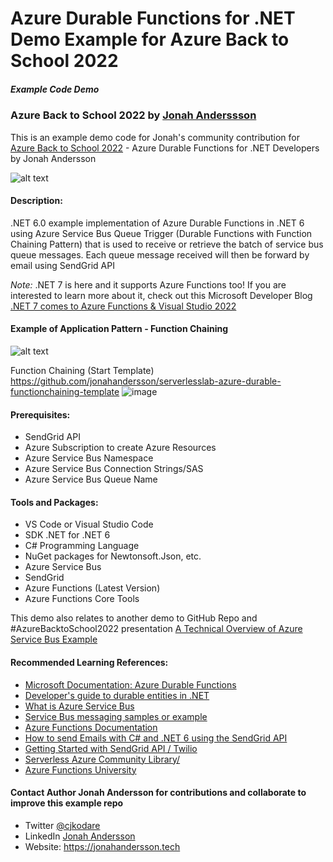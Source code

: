 # Azure Durable Functions for .NET  Demo Example for Azure Back to School 2022

##### Example Code Demo
### Azure Back to School 2022 by <a href="https://linkedin.com/in/jonahandersson" target="_blank">Jonah Anderssson</a>

<p>This is an example demo code for Jonah's community contribution for <a href="https://azurebacktoschool.github.io/edge%20case/azure-back-to-school-2022-speakers/" target="_blank">Azure Back to School 2022</a> - Azure Durable Functions for .NET Developers by Jonah Andersson</p>

![alt text](https://jonahsstorage.blob.core.windows.net/jcaphotos/AzureDurableFunctions_AzureBacktoSchool2022_Cover.png)
#### Description:

.NET 6.0 example implementation of Azure Durable Functions in .NET 6 using Azure Service Bus Queue Trigger (Durable Functions with Function Chaining Pattern) that is used to receive or retrieve the batch of service bus queue messages. Each queue message received will then be forward by email using SendGrid API 

*Note:* .NET 7 is here and it supports Azure Functions too! 
If you are interested to learn more about it, check out this Microsoft Developer Blog <a href="https://devblogs.microsoft.com/dotnet/dotnet-7-comes-to-azure-functions/" target="_blank">.NET 7 comes to Azure Functions & Visual Studio 2022</a>
 

#### Example of Application Pattern - Function Chaining 

![alt text](https://jonahsstorage.blob.core.windows.net/jcaphotos/AzureDurableFunctions_FunctionChaininingDotNet.png) 

 Function Chaining (Start Template)  https://github.com/jonahandersson/serverlesslab-azure-durable-functionchaining-template
![image](https://user-images.githubusercontent.com/14919667/188448265-5ac63c28-3613-4208-ba9d-e37c90e8d6af.png)

#### Prerequisites:

- SendGrid API 
- Azure Subscription to create Azure Resources
- Azure Service Bus Namespace 
- Azure Service Bus Connection Strings/SAS
- Azure Service Bus Queue Name

#### Tools and Packages: 

- VS Code or Visual Studio Code
- SDK .NET for .NET 6
- C# Programming Language
- NuGet packages for Newtonsoft.Json, etc.
- Azure Service Bus 
- SendGrid 
- Azure Functions (Latest Version) 
- Azure Functions Core Tools 

This demo also relates to another demo to GitHub Repo and #AzureBacktoSchool2022 presentation <a href="https://github.com/jonahandersson/azurebacktoschool2022-azure-service-bus-dotnet" target="_blank">A Technical Overview of Azure Service Bus Example</a>


#### Recommended Learning References:

- <a href="https://docs.microsoft.com/en-us/azure/azure-functions/durable/durable-functions-overview?tabs=csharp?WT.mc_id=AZ-MVP-5004251">Microsoft Documentation: Azure Durable Functions</a>
- <a href="https://docs.microsoft.com/en-us/azure/azure-functions/durable/durable-functions-dotnet-entities?WT.mc_id=AZ-MVP-5004251">Developer's guide to durable entities in .NET</a>
- <a href="https://docs.microsoft.com/en-us/azure/service-bus-messaging/service-bus-messaging-overview?WT.mc_id=AZ-MVP-5004251" target="_blank">What is Azure Service Bus</a>
- <a href="https://docs.microsoft.com/en-us/azure/service-bus-messaging/service-bus-samples">Service Bus messaging samples or example</a>
- <a href="https://docs.microsoft.com/en-us/azure/azure-functions/?WT.mc_id=AZ-MVP-5004251" target="_blank">Azure Functions Documentation</a>
- <a href="https://www.twilio.com/blog/send-emails-using-the-sendgrid-api-with-dotnetnet-6-and-csharp" target="_blank">How to send Emails with C# and .NET 6 using the SendGrid API</a>
- <a href="https://docs.sendgrid.com/for-developers/sending-email/api-getting-started" target="_blank">Getting Started with SendGrid API / Twilio</a>
- <a href="https://www.serverlesslibrary.net/">Serverless Azure Community Library/</a>
- <a href="https://bit.ly/az-func-uni" >Azure Functions University</a> 

#### Contact Author Jonah Andersson for contributions and collaborate to improve this example repo

- Twitter <a href="https://www.twitter.com/cjkodare" target="_blank">@cjkodare</a>
- LinkedIn <a href="https://www.linkedin.com/in/jonahandersson" target="_blank">Jonah Andersson</a>
- Website: https://jonahandersson.tech

